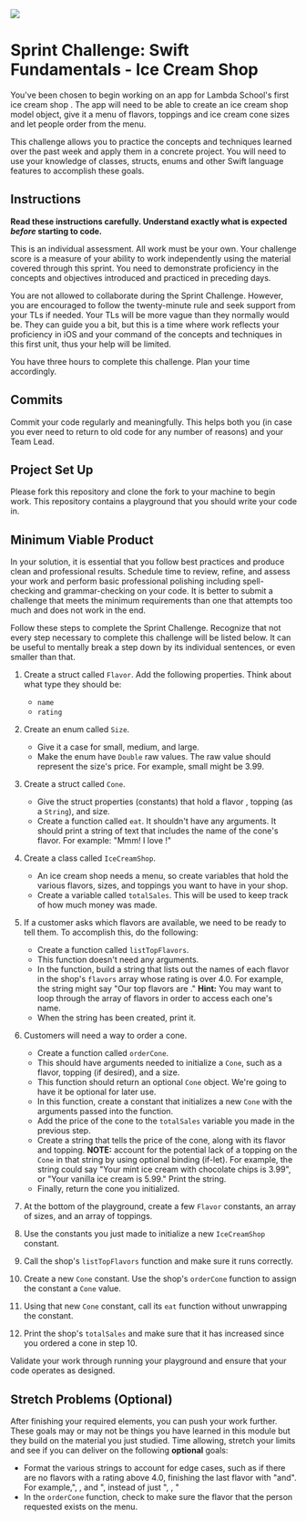 ![](https://tk-assets.lambdaschool.com/99e9f433-68fb-4853-85ae-85bb8af25524_lama-roscu-Wpg3Qm0zaGk-unsplash.jpg)

# Sprint Challenge: Swift Fundamentals - Ice Cream Shop

You've been chosen to begin working on an app for Lambda School's first ice cream shop . The app will need to be able to create an ice cream shop model object, give it a menu of flavors, toppings and ice cream cone sizes and let people order from the menu.

This challenge allows you to practice the concepts and techniques learned over the past week and apply them in a concrete project. You will need to use your knowledge of classes, structs, enums and other Swift language features to accomplish these goals.

## Instructions

**Read these instructions carefully. Understand exactly what is expected _before_ starting to code.**

This is an individual assessment. All work must be your own. Your challenge score is a measure of your ability to work independently using the material covered through this sprint. You need to demonstrate proficiency in the concepts and objectives introduced and practiced in preceding days.

You are not allowed to collaborate during the Sprint Challenge. However, you are encouraged to follow the twenty-minute rule and seek support from your TLs if needed. Your TLs will be more vague than they normally would be. They can guide you a bit, but this is a time where work reflects your proficiency in iOS and your command of the concepts and techniques in this first unit, thus your help will be limited.

You have three hours to complete this challenge. Plan your time accordingly.

## Commits

Commit your code regularly and meaningfully. This helps both you (in case you ever need to return to old code for any number of reasons) and your Team Lead.

## Project Set Up

Please fork this repository and clone the fork to your machine to begin work. This repository contains a playground that you should write your code in. 

## Minimum Viable Product

In your solution, it is essential that you follow best practices and produce clean and professional results. Schedule time to review, refine, and assess your work and perform basic professional polishing including spell-checking and grammar-checking on your code. It is better to submit a challenge that meets the minimum requirements than one that attempts too much and does not work in the end.

Follow these steps to complete the Sprint Challenge. Recognize that not every step necessary to complete this challenge will be listed below. It can be useful to mentally break a step down by its individual sentences, or even smaller than that.

1. Create a struct called `Flavor`. Add the following properties. Think about what type they should be:
    - `name`
    - `rating`

2. Create an enum called `Size`. 
    - Give it a case for small, medium, and large. 
    - Make the enum have `Double` raw values. The raw value should represent the size's price. For example, small might be 3.99.

3. Create a struct called `Cone`. 
    - Give the struct properties (constants) that hold a flavor , topping (as a `String`), and size.
    - Create a function called `eat`. It shouldn't have any arguments. It should print a string of text that includes the name of the cone's flavor. For example: "Mmm! I love <flavor here>!"
  
4. Create a class called `IceCreamShop`. 
    - An ice cream shop needs a menu, so create variables that hold the various flavors, sizes, and toppings you want to have in your shop.
    - Create a variable called `totalSales`. This will be used to keep track of how much money was made.
    
5. If a customer asks which flavors are available, we need to be ready to tell them. To accomplish this, do the following:
    - Create a function called `listTopFlavors`. 
    - This function doesn't need any arguments. 
    - In the function, build a string that lists out the names of each flavor in the shop's `flavors` array whose rating is over 4.0. For example, the string might say "Our top flavors are <flavors here>." **Hint:** You may want to loop through the array of flavors in order to access each one's name.
    - When the string has been created, print it.
    
6. Customers will need a way to order a cone. 
    - Create a function called `orderCone`. 
    - This should have arguments needed to initialize a `Cone`, such as a flavor, topping (if desired), and a size. 
    - This function should return an optional `Cone` object. We're going to have it be optional for later use.
    - In this function, create a constant that initializes a new `Cone` with the arguments passed into the function.
    - Add the price of the cone to the `totalSales` variable you made in the previous step.
    - Create a string that tells the price of the cone, along with its flavor and topping. **NOTE:** account for the potential lack of a topping on the `Cone` in that string by using optional binding (if-let). For example, the string could say "Your mint ice cream with chocolate chips is 3.99", or "Your vanilla ice cream is 5.99." Print the string.
    - Finally, return the cone you initialized. 

7. At the bottom of the playground, create a few `Flavor` constants, an array of sizes, and an array of toppings.
8. Use the constants you just made to initialize a new `IceCreamShop` constant.
9. Call the shop's `listTopFlavors` function and make sure it runs correctly.
10. Create a new `Cone` constant. Use the shop's `orderCone` function to assign the constant a `Cone` value.
11. Using that new `Cone` constant, call its `eat` function without unwrapping the constant.
12. Print the shop's `totalSales` and make sure that it has increased since you ordered a cone in step 10.

Validate your work through running your playground and ensure that your code operates as designed.

## Stretch Problems (Optional)

After finishing your required elements, you can push your work further. These goals may or may not be things you have learned in this module but they build on the material you just studied. Time allowing, stretch your limits and see if you can deliver on the following **optional** goals:

- Format the various strings to account for edge cases, such as if there are no flavors with a rating above 4.0, finishing the last flavor with "and". For example,"<flavor>, <flavor>, and <flavor>", instead of just "<flavor>, <flavor>, <flavor>"
- In the `orderCone` function, check to make sure the flavor that the person requested exists on the menu.
